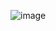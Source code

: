 ![image](https://github.com/Rahul-chaurasiya/Leetcode-Practice-Problem/assets/77222540/18fcc0c8-2e92-4a6a-ad9f-ab2b2f262dcb)
